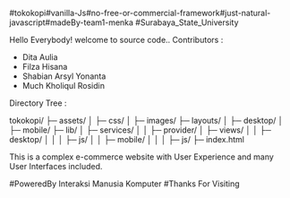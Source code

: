 #tokokopi#vanilla-Js#no-free-or-commercial-framework#just-natural-javascript#madeBy-team1-menka
#Surabaya_State_University

Hello Everybody! welcome to source code..
Contributors :
- Dita Aulia
- Filza Hisana
- Shabian Arsyl Yonanta
- Much Kholiqul Rosidin


Directory Tree :

tokokopi/
├─ assets/
│  ├─ css/
│  ├─ images/
├─ layouts/
│  ├─ desktop/
│  ├─ mobile/
├─ lib/
│  ├─ services/
│  │  ├─ provider/
│  ├─ views/
│  │  ├─ desktop/
│  │  │  ├─ js/
│  │  ├─ mobile/
│  │  │  ├─ js/
├─ index.html

This is a complex e-commerce website with User Experience and many User Interfaces included.


#PoweredBy Interaksi Manusia Komputer
#Thanks For Visiting
   
   
   
   
   

